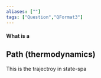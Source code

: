 ```yaml
---
aliases: [""]
tags: ["Question","QFormat3"]
---
```


#### What is a
## Path (thermodynamics)
This is the trajectroy in state-spa